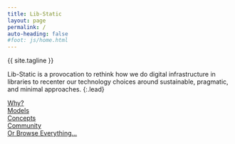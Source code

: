 ```yaml
---
title: Lib-Static
layout: page
permalink: /
auto-heading: false
#foot: js/home.html
---
```


<div class="h1 mb-4">{{ site.tagline }}</div>

Lib-Static is a provocation to rethink how we do digital infrastructure in libraries to recenter our technology choices around sustainable, pragmatic, and minimal approaches.
{:.lead}

<div class="row row-cols-1 row-cols-md-2 my-3 g-2">
    <div class="col">
        <div class="card h-100 bg-primary">
            <div class="card-body text-center py-5">
                <a href="{{ '/about/' | relative_url }}" class="stretched-link text-white h1">Why?</a>
            </div>
        </div>
    </div>
    <div class="col">
        <div class="card h-100 bg-success">
            <div class="card-body text-center py-5">
                <a href="{{ '/models/' | relative_url }}" class="stretched-link text-white h1">Models</a>
            </div>
        </div>
    </div>
    <div class="col">
        <div class="card h-100 bg-warning">
            <div class="card-body text-center py-5">
                <a href="{{ '/concepts/' | relative_url }}" class="stretched-link text-white h1">Concepts</a>
            </div>
        </div>
    </div>
    <div class="col">
        <div class="card h-100 bg-info">
            <div class="card-body text-center py-5">
                <a href="{{ '/community/' | relative_url }}" class="stretched-link text-white h1">Community</a>
            </div>
        </div>
    </div>
</div>

<div class="text-center my-5">
<a href="{{ '/browse/' | relative_url }}" class="btn btn-lg btn-outline-light text-dark h3">Or Browse Everything...</a>
</div>
